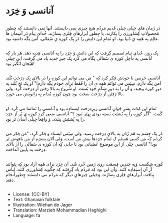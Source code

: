 # آنانسی وَ خِرَد

##
دَر زَمان هایِ خِیلی خِیلی قَدیم مَردُم هیچ چیزی نِمی دانِستَند. آنها نِمی دانِستَند کِه چِطور مَحصولاتِ کِشاورزی را بِکارَند، یا چِطور اَبزارهایِ فِلزی بِسازَند. خُدایِ نِیام دَر آسِمان ها عالِم بِه هَمِه یِ دُنیا بود. او تَمامِ این دانِش را دَر یِک کوزهِ یِ سُفالی، اَمن نِگَه داشتِه بود.

##
یِک روز، خُدایِ نِیام تَصمیم گِرِفت کِه این دانش وَ خِرَد را بِه آنانسی هِدیِه دَهَد. هَر بار کِه آنانسی بِه داخِلِ کوزه یِ سُفالی نِگاه می کَرد یِک چیزِ جَدید یاد می گِرِفت. این خِیلی هَیَجان انَگیز بود!

##
آنانسیِ حَریص با خودَش فِکر کَرد کِه " مَن می توانَم این کوزهِ را دَر بالایِ یِک دِرَختِ بُلَند اَمن نِگَه دارَم. سِپَس می تَوانَم هَمِه یِ آن را فَقَط بَرایِ خودَم نِگَه دارَم!" او یِک نَخِ بُلَند بِه دورِ کوزه پیچید، وَ آن را بِه دورِ شِکَمِ خود بَست. او شُروع بِه بالا رَفتن اَز دِرَخت کَرد. وَلی بالا رَفتَن اَز دِرَخت سَخت بود چون کوزهِ مُدام بِه زانویَش می خورد.

##
تَمامِ این مُدَت پِسَرِ جَوانِ آنانسی زیرِدِرَخت ایستادِه بود وَ آنانسی را تَماشا می کَرد. او گُفت، "اَگَر کوزِه را بِه پُشتَت بَستِه بودی بِهتَر نَبود ؟" آنانسی سَعی کَرد کوزِه یِ پُر اَز خِرَد را بِه پُشتَش بِبَندَد، وَ واقِعاََ خِیلی آسان تَر بود.

##
دَر یِک چِشم بِه هَم زَدَن بِه بالایِ دِرَخت رِسید. وَلی سِپَس ایستاد وَ فِکر کَرد، "مَن فِکر می کَردَم کِه مَن کَسی هَستَم کِ تَمامِ خِرَدها پیشِ مَن اَست، وَلی اَلان پِسَرَم اَز مَن باهوش تَر بود!" آنانسی خِلی اَز این موضوع عَصَبانی بود تا جایی کِه آن کوزِه یِ سُفالی را اَز بالایِ دِرَخت بِه پایین اَنداخت.

##
کوزِه شِکَست وَبِه چَندین قِسمَت رویِ زَمین خُرد شُد. آن خِرَد بَرایِ هَمِه آزاد بود کِه بِتَوانَند اَز آن اِستِفادِه کُنَند. وَآن این بود کِه مَردُم یاد گِرِفتَند کِه چِگونِه کِشاوَرزی کُنَند، لِباس بِبافَند، اَبزارهایِ فِلِزی بِسازَند، وَخِیلی چیزهایِ دیگَر کِه مَردُم می دانِستَند چِطوراَنجام دَهَند.

##
* License: [CC-BY]
* Text: Ghanaian folktale
* Illustration: Wiehan de Jager
* Translation: Marzieh Mohammadian Haghighi
* Language: fa
